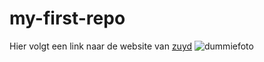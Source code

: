 # my-first-repo
Hier volgt een link naar de website van [zuyd](https://www.zuyd.nl/) 
![dummiefoto](https://www.bing.com/images/search?q=dummie%20image&FORM=IQFRBA&id=2DA52A56C85275E5A238AD5C0C242D55C6D18848)
